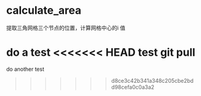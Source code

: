 # calculate_area
提取三角网格三个节点的位置，计算网格中心的i
值

do a test
<<<<<<< HEAD
test git pull
=======
do another test
>>>>>>> d8ce3c42b341a348c205cbe2bdd98cefa0c0a3a2
